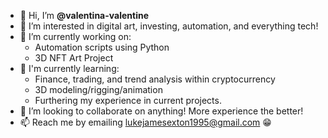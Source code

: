 - 👋 Hi, I’m **@valentina-valentine**
- 👀 I’m interested in digital art, investing, automation, and everything tech!
- 🌱 I’m currently working on:
  - Automation scripts using Python
  - 3D NFT Art Project
- :muscle: I'm currently learning:
  - Finance, trading, and trend analysis within cryptocurrency
  - 3D modeling/rigging/animation
  - Furthering my experience in current projects.       
- 💞️ I’m looking to collaborate on anything! More experience the better!
- 📫 Reach me by emailing [lukejamesexton1995@gmail.com](mailto:lukejamesexton1995@gmail.com) :grin:
<!---
valentina-valentine/valentina-valentine is a ✨ special ✨ repository because its `README.md` (this file) appears on your GitHub profile.
You can click the Preview link to take a look at your changes.
--->
